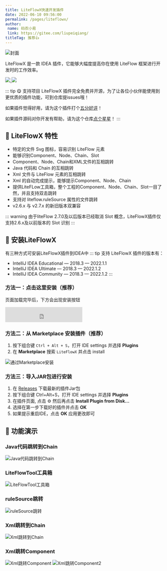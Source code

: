 ```yaml
---
title: LiteFlowX快速开发插件
date: 2022-06-10 09:56:00
permalink: /pages/liteflowx/
author:
 name: 码农小易
 link: https://gitee.com/liupeiqiang/
titleTag: 推荐👍
---
```


![封面](/img/liteflowx/cover.png)

LiteFlowX 是一款 IDEA 插件，它能够大幅度提高你在使用 LiteFlow 框架进行开发时的工作效率。

<p align="left">

<a href="https://www.github.com/Coder-XiaoYi/LiteFlowX">
<img src="https://img.shields.io/badge/Github-blue?logo=github&logoColor=white&style=for-the-badge"/>
</a>

<a href='https://gitee.com/liupeiqiang/LiteFlowX/'>
<img src="https://img.shields.io/badge/Gitee-red?logo=gitee&logoColor=white&style=for-the-badge"/>
</a>

</p>

::: tip 😋 支持项目
LiteFlowX 插件完全免费并开源，为了让各位小伙伴能使用到更优质的插件功能，可到仓库提issues哦！

如果插件觉得好用，请为这个插件打个[五分好评](https://plugins.jetbrains.com/plugin/19145-liteflowx/)！

如果插件源码对你开发有帮助，请为这个仓库[点个星星](https://gitee.com/liupeiqiang/LiteFlowX/)！
:::

## 🍬 LiteFlowX 特性
- 特定的文件 Svg 图标，容易识别 LiteFlow 元素
- 能够识别Component、Node、Chain、Slot
- Component、Node、Chain和XML文件的互相跳转
- Java 代码和 Chain 的互相跳转
- Xml 文件与 LiteFlow 元素的互相跳转
- Xml 的自动完成提示，能够提示Component、Node、Chain
- 提供LiteFLow工具箱，整个工程的Component、Node、Chain、Slot一目了然，并且支持双击跳转
- 支持对 liteflow.ruleSource 属性的文件跳转
- v2.6.x 与 v2.7.x 的新旧版本双兼容

::: warning
由于liteFlow 2.7.0及以后版本已经取消 Slot 概念，LiteFlowX插件仅支持2.6.x及以前版本的 Slot 识别
:::

## 🎉 安装LiteFlowX
有三种方式可安装LiteFlowX插件到IDEA中
::: tip
支持 LiteFlowX 插件的版本有：
- IntelliJ IDEA Educational — 2018.3 — 2022.1.1
- IntelliJ IDEA Ultimate — 2018.3 — 2022.1.2
- IntelliJ IDEA Community — 2018.3 — 2022.1.2
:::
### 方法一：点击这里安装（推荐）

页面加载完毕后，下方会出现安装按钮

<iframe frameborder="none" width="245px" height="48px" src="https://plugins.jetbrains.com/embeddable/install/19145"></iframe>

### 方法二：从 Marketplace 安装插件（推荐）
1. 按下组合键 `Ctrl + Alt + S`，打开 IDE settings 并选择 **Plugins**
2. 在 **Marketplace** 搜索 `LiteFlowX` 并点击 install

![通过Marketplace安装](/img/liteflowx/installByMarketplace.png)


### 方法三：导入JAR包进行安装
1. 在 [Releases](https://gitee.com/liupeiqiang/LiteFlowX/releases) 下载最新的插件Jar包
2. 按下组合键 Ctrl+Alt+S，打开 IDE settings 并选择 **Plugins**
3. 在插件页面, 点击 ⚙ 然后再点击 **Install Plugin from Disk...**
4. 选择在第一步下载好的插件并点击 **OK**
5. 如果提示重启IDE，点击 **OK** 应用更改即可

## 🌈 功能演示
### Java代码跳转到Chain
![Java代码跳转到Chain](/img/liteflowx/JavaToChain.gif)

### LiteFlowTool工具箱
![LiteFlowTool工具箱](/img/liteflowx/LiteFlowTool.gif)

### ruleSource跳转
![ruleSource跳转](/img/liteflowx/ruleSourceJump.gif)

### Xml跳转到Chain
![Xml跳转到Chain](/img/liteflowx/XmlToChain.gif)

### Xml跳转Component
![Xml跳转Component](/img/liteflowx/XmlToComponent.gif)
![Xml跳转Component2](/img/liteflowx/XmlToManyComponent.gif)
